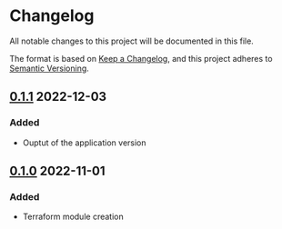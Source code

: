 # Changelog

All notable changes to this project will be documented in this file.

The format is based on [Keep a Changelog](https://keepachangelog.com/en/1.0.0/),
and this project adheres to [Semantic Versioning](https://semver.org/spec/v2.0.0.html).

<!-- markdownlint-configure-file { "MD024": { "allow_different_nesting": true } } -->

## [0.1.1] 2022-12-03

### Added

- Ouptut of the application version

## [0.1.0] 2022-11-01

### Added

- Terraform module creation

[0.1.1]: https://usine.solution-libre.fr/french-high-availability-multi-cloud-hosting/terraform-modules/generic/-/compare/v0.1.0...v0.1.1
[0.1.0]: https://usine.solution-libre.fr/french-high-availability-multi-cloud-hosting/terraform-modules/generic/-/tags/v0.1.0
